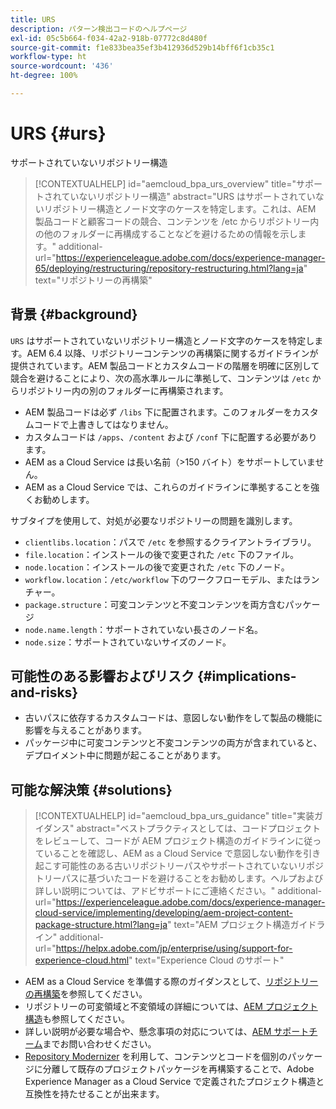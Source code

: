 ```yaml
---
title: URS
description: パターン検出コードのヘルプページ
exl-id: 05c5b664-f034-42a2-918b-07772c8d480f
source-git-commit: f1e833bea35ef3b412936d529b14bff6f1cb35c1
workflow-type: ht
source-wordcount: '436'
ht-degree: 100%

---
```


# URS {#urs}

サポートされていないリポジトリー構造

>[!CONTEXTUALHELP]
>id="aemcloud_bpa_urs_overview"
>title="サポートされていないリポジトリー構造"
>abstract="URS はサポートされていないリポジトリー構造とノード文字のケースを特定します。これは、AEM 製品コードと顧客コードの競合、コンテンツを /etc からリポジトリー内の他のフォルダーに再構成することなどを避けるための情報を示します。"
>additional-url="https://experienceleague.adobe.com/docs/experience-manager-65/deploying/restructuring/repository-restructuring.html?lang=ja" text="リポジトリーの再構築"

## 背景 {#background}

`URS` はサポートされていないリポジトリー構造とノード文字のケースを特定します。AEM 6.4 以降、リポジトリーコンテンツの再構築に関するガイドラインが提供されています。AEM 製品コードとカスタムコードの階層を明確に区別して競合を避けることにより、次の高水準ルールに準拠して、コンテンツは `/etc` からリポジトリー内の別のフォルダーに再構築されます。

* AEM 製品コードは必ず `/libs` 下に配置されます。このフォルダーをカスタムコードで上書きしてはなりません。
* カスタムコードは `/apps`、`/content` および `/conf` 下に配置する必要があります。
* AEM as a Cloud Service は長い名前（>150 バイト）をサポートしていません。
* AEM as a Cloud Service では、これらのガイドラインに準拠することを強くお勧めします。

サブタイプを使用して、対処が必要なリポジトリーの問題を識別します。
* `clientlibs.location`：パスで `/etc` を参照するクライアントライブラリ。
* `file.location`：インストールの後で変更された `/etc` 下のファイル。
* `node.location`：インストールの後で変更された `/etc` 下のノード。
* `workflow.location`：`/etc/workflow` 下のワークフローモデル、またはランチャー。
* `package.structure`：可変コンテンツと不変コンテンツを両方含むパッケージ
* `node.name.length`：サポートされていない長さのノード名。
* `node.size`：サポートされていないサイズのノード。

## 可能性のある影響およびリスク {#implications-and-risks}

* 古いパスに依存するカスタムコードは、意図しない動作をして製品の機能に影響を与えることがあります。
* パッケージ中に可変コンテンツと不変コンテンツの両方が含まれていると、デプロイメント中に問題が起こることがあります。

## 可能な解決策 {#solutions}

>[!CONTEXTUALHELP]
>id="aemcloud_bpa_urs_guidance"
>title="実装ガイダンス"
>abstract="ベストプラクティスとしては、コードプロジェクトをレビューして、コードが AEM プロジェクト構造のガイドラインに従っていることを確認し、AEM as a Cloud Service で意図しない動作を引き起こす可能性のある古いリポジトリーパスやサポートされていないリポジトリーパスに基づいたコードを避けることをお勧めします。ヘルプおよび詳しい説明については、アドビサポートにご連絡ください。"
>additional-url="https://experienceleague.adobe.com/docs/experience-manager-cloud-service/implementing/developing/aem-project-content-package-structure.html?lang=ja" text="AEM プロジェクト構造ガイドライン"
>additional-url="https://helpx.adobe.com/jp/enterprise/using/support-for-experience-cloud.html" text="Experience Cloud のサポート"

* AEM as a Cloud Service を準備する際のガイダンスとして、[リポジトリーの再構築](https://experienceleague.adobe.com/docs/experience-manager-65/deploying/restructuring/repository-restructuring.html?lang=ja)を参照してください。
* リポジトリーの可変領域と不変領域の詳細については、[AEM プロジェクト構造](https://experienceleague.adobe.com/docs/experience-manager-cloud-service/implementing/developing/aem-project-content-package-structure.html?lang=ja)も参照してください。
* 詳しい説明が必要な場合や、懸念事項の対応については、[AEM サポートチーム](https://helpx.adobe.com/jp/enterprise/using/support-for-experience-cloud.html)までお問い合わせください。
* [Repository Modernizer](https://experienceleague.adobe.com/docs/experience-manager-cloud-service/moving/refactoring-tools/repo-modernizer.html?lang=ja#refactoring-tools) を利用して、コンテンツとコードを個別のパッケージに分離して既存のプロジェクトパッケージを再構築することで、Adobe Experience Manager as a Cloud Service で定義されたプロジェクト構造と互換性を持たせることが出来ます。

